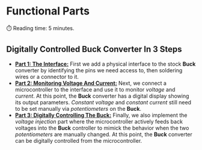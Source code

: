 # Functional Parts
:stopwatch: Reading time: 5 minutes.

## Digitally Controlled Buck Converter In 3 Steps

* **[Part 1: The Interface:](1_buck_interface.md)** First we add a physical interface to the stock **Buck** converter by identifying the pins we need access to, then soldering wires or a connector to it.
* **[Part 2: Monitoring Voltage And Current:](2_monitoring_voltage_and_current.md)** Next, we connect a microcontroller to the interface and use it to monitor *voltage* and *current*. At this point, the **Buck** converter has a digital display showing its output parameters. *Constant voltage* and *constant current* still need to be set manually via *potentiometers* on the **Buck**.
* **[Part 3: Digitally Controlling The Buck:](3_injecting_voltage.md)** Finally, we also implement the *voltage injection* part where the microcontroller actively feeds back voltages into the **Buck** controller to mimick the behavior when the two *potentiometers* are manually changed. At this point, the **Buck** converter can be digitally controlled from the microcontroller.


